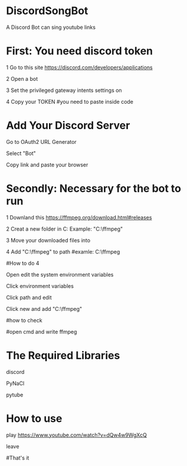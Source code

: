 # DiscordSongBot
A Discord Bot can sing youtube links

# First: You need discord token
1 Go to this site
https://discord.com/developers/applications

2 Open a bot

3 Set the privileged gateway intents settings on

4 Copy your TOKEN
#you need to paste inside code

# Add Your Discord Server

  Go to OAuth2 URL Generator
  
  Select "Bot"
  
  Copy link and paste your browser
  

# Secondly: Necessary for the bot to run
1 Downland this
https://ffmpeg.org/download.html#releases

2 Creat a new folder in C:
Example: "C:\ffmpeg"

3 Move your downloaded files into 

4 Add "C:\ffmpeg" to path #examle: C:\ffmpeg

#How to do 4

Open edit the system environment variables

Click environment variables

Click path and edit

Click new and add "C:\ffmpeg"

#how to check 

#open cmd and write ffmpeg

# The Required Libraries
  
  discord
  
  PyNaCl
  
  pytube
  
# How to use

play https://www.youtube.com/watch?v=dQw4w9WgXcQ

leave

#That's it

